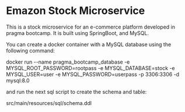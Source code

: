 # Emazon Stock Microservice

This is a stock microservice for an e-commerce platform developed in pragma bootcamp. It is built using SpringBoot, and MySQL.

You can create a docker container with a MySQL database using the following command:

docker run --name pragma_bootcamp_database -e MYSQL_ROOT_PASSWORD=rootpass -e MYSQL_DATABASE=stock -e MYSQL_USER=user -e MYSQL_PASSWORD=userpass -p 3306:3306 -d mysql:8.0

and run the next sql script to create the schema and table:

src/main/resources/sql/schema.ddl